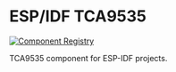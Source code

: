 # ESP/IDF TCA9535

[![Component Registry](https://components.espressif.com/components/supcik/tca9535/badge.svg)](https://components.espressif.com/components/supcik/tca9535)

TCA9535 component for ESP-IDF projects.
